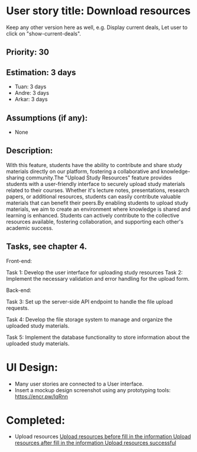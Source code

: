 # User story title: Download resources

Keep any other version here as well, e.g. Display current deals, Let user to click on "show-current-deals".

## Priority: 30

## Estimation: 3 days

- Tuan: 3 days
- Andre: 3 days
- Arkar: 3 days

## Assumptions (if any):

- None

## Description:

With this feature, students have the ability to contribute and share study materials directly on our platform, fostering a collaborative and knowledge-sharing community.The "Upload Study Resources" feature provides students with a user-friendly interface to securely upload study materials related to their courses. Whether it's lecture notes, presentations, research papers, or additional resources, students can easily contribute valuable materials that can benefit their peers.By enabling students to upload study materials, we aim to create an environment where knowledge is shared and learning is enhanced. Students can actively contribute to the collective resources available, fostering collaboration, and supporting each other's academic success.

## Tasks, see chapter 4.

Front-end:

Task 1: Develop the user interface for uploading study resources
Task 2: Implement the necessary validation and error handling for the upload form.

Back-end:

Task 3: Set up the server-side API endpoint to handle the file upload requests.

Task 4: Develop the file storage system to manage and organize the uploaded study materials.

Task 5: Implement the database functionality to store information about the uploaded study materials.

# UI Design:

- Many user stories are connected to a User interface.
- Insert a mockup design screenshot using any prototyping tools: https://encr.pw/IqRnn

# Completed:

- Upload resources
  [Upload resources before fill in the information ](../img/upload_resources_before_fillin.png)
  [Upload resources after fill in the information ](../img/upload_resources_after_fillin.png)
  [Upload resources successful](../img/upload_resources_successful.png)
